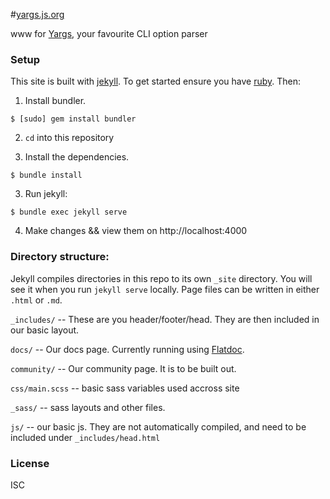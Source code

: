 #[yargs.js.org](http://yargs.js.org)

www for [Yargs](https://github.com/bcoe/yargs), your favourite CLI option parser


### Setup

This site is built with [jekyll](http://jekyllrb.com/). To get started ensure you have [ruby](https://www.ruby-lang.org/en/documentation/installation/). Then:

1. Install bundler.

``` shell
$ [sudo] gem install bundler
```

2. `cd` into this repository

2. Install the dependencies.

``` shell
$ bundle install
```

3. Run jekyll:

  ``` shell
  $ bundle exec jekyll serve
  ```

4. Make changes && view them on http://localhost:4000

### Directory structure:

Jekyll compiles directories in this repo to its own `_site` directory. You will see it when you run `jekyll serve` locally. Page files can be written in either `.html` or `.md`.

`_includes/` -- These are you header/footer/head. They are then included in our basic layout.

`docs/` -- Our docs page. Currently running using [Flatdoc](https://github.com/rstacruz/flatdoc).

`community/` -- Our community page. It is to be built out.

`css/main.scss` -- basic sass variables used accross site

`_sass/` -- sass layouts and other files.

`js/` -- our basic js. They are not automatically compiled, and need to be included under `_includes/head.html`


### License

ISC
